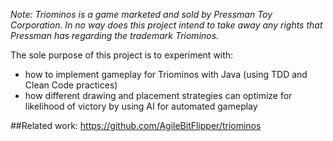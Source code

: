 *Note: Triominos is a game marketed and sold by Pressman Toy Corporation.
In no way does this project intend to take away any rights that Pressman has regarding the trademark Triominos.*

The sole purpose of this project is to experiment with:
* how to implement gameplay for Triominos with Java (using TDD and Clean Code practices)
* how different drawing and placement strategies can optimize for likelihood of victory by using AI for automated gameplay

##Related work: 
https://github.com/AgileBitFlipper/triominos

